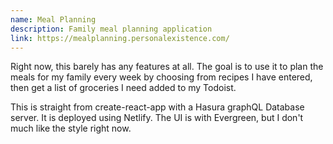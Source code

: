 ```yaml
---
name: Meal Planning
description: Family meal planning application
link: https://mealplanning.personalexistence.com/
---
```

<p>Right now, this barely has any features at all. The goal is to use it to plan the meals for my family every week by choosing from recipes I have entered, then get a list of groceries I need added to my Todoist.</p>

<p>This is straight from create-react-app with a Hasura graphQL Database server. It is deployed using Netlify. The UI is with Evergreen, but I don't much like the style right now.</p>